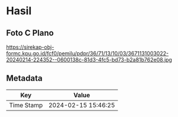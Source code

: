 # Hasil

## Foto C Plano

https://sirekap-obj-formc.kpu.go.id/fcf0/pemilu/pdpr/36/71/13/10/03/3671131003022-20240214-224352--0600138c-81d3-4fc5-bd73-b2a81b762e08.jpg


## Metadata

| Key        | Value               |
| ---------- | ------------------- |
| Time Stamp | 2024-02-15 15:46:25 |



